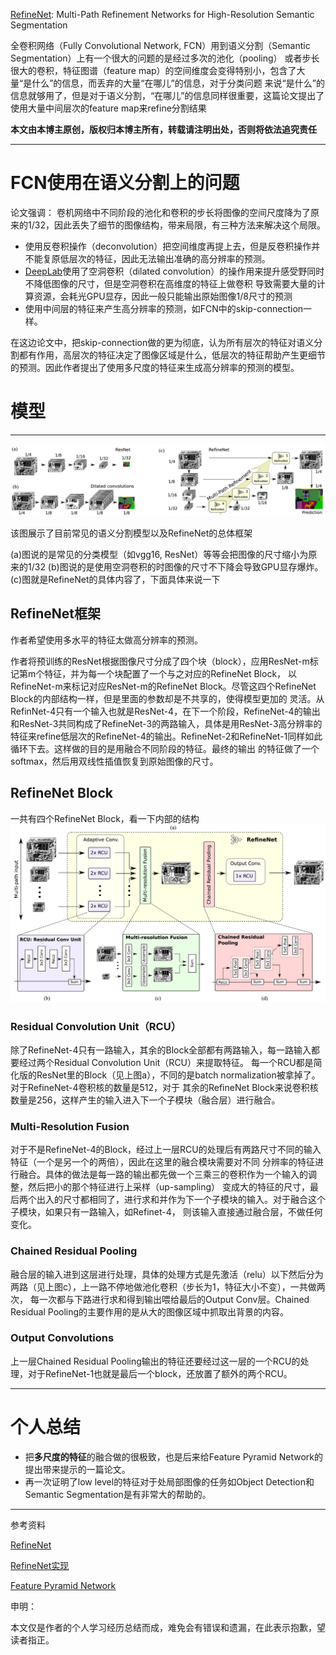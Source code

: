 [RefineNet](https://arxiv.org/abs/1611.06612?context=cs.CV): Multi-Path Refinement Networks for High-Resolution Semantic Segmentation

全卷积网络（Fully Convolutional Network, FCN）用到语义分割（Semantic Segmentation）上有一个很大的问题的是经过多次的池化（pooling）
或者步长很大的卷积，特征图谱（feature map）的空间维度会变得特别小，包含了大量“是什么”的信息，而丢弃的大量“在哪儿”的信息，对于分类问题
来说“是什么”的信息就够用了，但是对于语义分割，“在哪儿”的信息同样很重要，这篇论文提出了使用大量中间层次的feature map来refine分割结果

**本文由本博主原创，版权归本博主所有，转载请注明出处，否则将依法追究责任**

---

# FCN使用在语义分割上的问题

论文强调：
卷机网络中不同阶段的池化和卷积的步长将图像的空间尺度降为了原来的1/32，因此丢失了细节的图像结构，带来局限，有三种方法来解决这个局限。

* 使用反卷积操作（deconvolution）把空间维度再提上去，但是反卷积操作并不能复原低层次的特征，因此无法输出准确的高分辨率的预测。
* [DeepLab](https://arxiv.org/abs/1606.00915)使用了空洞卷积（dilated convolution）的操作用来提升感受野同时不降低图像的尺寸，但是空洞卷积在高维度的特征上做卷积
导致需要大量的计算资源，会耗光GPU显存，因此一般只能输出原始图像1/8尺寸的预测
* 使用中间层的特征来产生高分辨率的预测，如FCN中的skip-connection一样。

在这边论文中，把skip-connection做的更为彻底，认为所有层次的特征对语义分割都有作用，高层次的特征决定了图像区域是什么，低层次的特征帮助产生更细节
的预测。因此作者提出了使用多尺度的特征来生成高分辨率的预测的模型。



# 模型

---

![image](https://raw.githubusercontent.com/zakizhou/zakizhou.github.io/master/images/refinenet/image.png)

该图展示了目前常见的语义分割模型以及RefineNet的总体框架

(a)图说的是常见的分类模型（如vgg16, ResNet）等等会把图像的尺寸缩小为原来的1/32
(b)图说的是使用空洞卷积的时图像的尺寸不下降会导致GPU显存爆炸。
(c)图就是RefineNet的具体内容了，下面具体来说一下

## RefineNet框架
作者希望使用多水平的特征太做高分辨率的预测。

作者将预训练的ResNet根据图像尺寸分成了四个块（block），应用ResNet-m标记第m个特征，并为每一个块配置了一个与之对应的RefineNet Block，
以RefineNet-m来标记对应ResNet-m的RefineNet Block。尽管这四个RefineNet Block的内部结构一样，但是里面的参数却是不共享的，使得模型更加的
灵活。从RefinNet-4只有一个输入也就是ResNet-4，在下一个阶段，RefineNet-4的输出和ResNet-3共同构成了RefineNet-3的两路输入，具体是用ResNet-3高分辨率的
特征来refine低层次的RefineNet-4的输出。RefineNet-2和RefineNet-1同样如此循环下去。这样做的目的是用融合不同阶段的特征。最终的输出
的特征做了一个softmax，然后用双线性插值恢复到原始图像的尺寸。

## RefineNet Block
一共有四个RefineNet Block，看一下内部的结构
![refinenet](https://raw.githubusercontent.com/zakizhou/zakizhou.github.io/master/images/refinenet/refinenet.png)

### Residual Convolution Unit（RCU）
除了RefineNet-4只有一路输入，其余的Block全部都有两路输入，每一路输入都要经过两个Residual Convolution Unit（RCU）来提取特征。
每一个RCU都是简化版的ResNet里的Block（见上图a），不同的是batch normalization被拿掉了。对于RefineNet-4卷积核的数量是512，对于
其余的RefineNet Block来说卷积核数量是256，这样产生的输入进入下一个子模块（融合层）进行融合。

### Multi-Resolution Fusion
对于不是RefineNet-4的Block，经过上一层RCU的处理后有两路尺寸不同的输入特征（一个是另一个的两倍），因此在这里的融合模块需要对不同
分辨率的特征进行融合。具体的做法是每一路的输出都先做一个三乘三的卷积作为一个输入的调整，然后把小的那个特征进行上采样（up-sampling）
变成大的特征的尺寸，最后两个出入的尺寸都相同了，进行求和并作为下一个子模块的输入。对于融合这个子模块，如果只有一路输入，如Refinet-4，
则该输入直接通过融合层，不做任何变化。

### Chained Residual Pooling
融合层的输入进到这层进行处理，具体的处理方式是先激活（relu）以下然后分为两路（见上图c），上一路不停地做池化卷积（步长为1，特征大小不变），一共做两次，
每一次都与下路进行求和得到输出喂给最后的Output Conv层。Chained Residual Pooling的主要作用的是从大的图像区域中抓取出背景的内容。

### Output Convolutions
上一层Chained Residual Pooling输出的特征还要经过这一层的一个RCU的处理，对于RefineNet-1也就是最后一个block，还放置了额外的两个RCU。

---

# 个人总结
* 把**多尺度的特征**的融合做的很极致，也是后来给Feature Pyramid Network的提出带来提示的一篇论文。
* 再一次证明了low level的特征对于处局部图像的任务如Object Detection和Semantic Segmentation是有非常大的帮助的。

---

参考资料

[RefineNet](https://arxiv.org/abs/1611.06612)

[RefineNet实现](https://github.com/guosheng/refinenet)

[Feature Pyramid Network](https://arxiv.org/abs/1612.03144)


申明：

本文仅是作者的个人学习经历总结而成，难免会有错误和遗漏，在此表示抱歉，望读者指正。
